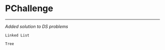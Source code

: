 # PChallenge
----------------------------------

*Added solution to DS problems*

    Linked List

    Tree
